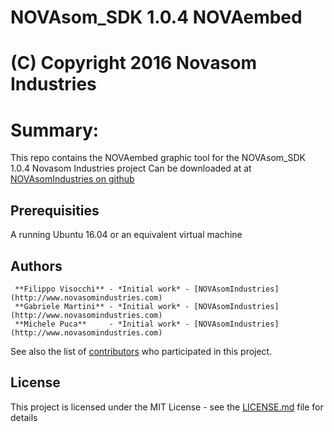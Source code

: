 # NOVAsom_SDK 1.0.4 NOVAembed
# (C) Copyright 2016 Novasom Industries
Summary:
========
This repo contains the NOVAembed graphic tool for the NOVAsom_SDK 1.0.4 Novasom Industries 
project
Can be downloaded at at [NOVAsomIndustries on github](https://novasomindustries.github.io/NOVAembed/)
## Prerequisities
A running Ubuntu 16.04 or an equivalent virtual machine
## Authors
```
 **Filippo Visocchi** - *Initial work* - [NOVAsomIndustries](http://www.novasomindustries.com)
 **Gabriele Martini** - *Initial work* - [NOVAsomIndustries](http://www.novasomindustries.com)
 **Michele Puca**     - *Initial work* - [NOVAsomIndustries](http://www.novasomindustries.com)
```
See also the list of [contributors](https://gitlab.com/NovasomIndustries/Doc/contributors) who participated in this project.

## License

This project is licensed under the MIT License - see the [LICENSE.md](LICENSE.md) file for details
